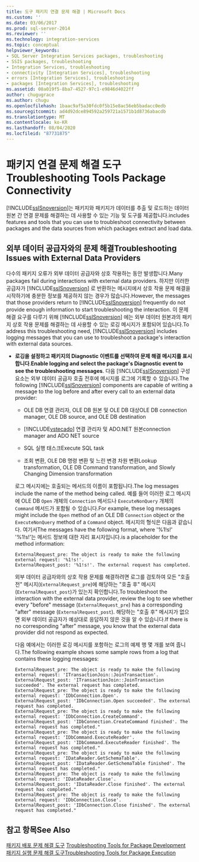 ```yaml
---
title: 도구 패키지 연결 문제 해결 | Microsoft Docs
ms.custom: ''
ms.date: 03/06/2017
ms.prod: sql-server-2014
ms.reviewer: ''
ms.technology: integration-services
ms.topic: conceptual
helpviewer_keywords:
- SQL Server Integration Services packages, troubleshooting
- SSIS packages, troubleshooting
- Integration Services, troubleshooting
- connectivity [Integration Services], troubleshooting
- errors [Integration Services], troubleshooting
- packages [Integration Services], troubleshooting
ms.assetid: 08a019f5-8ba7-4527-97c1-e9846d4022ff
author: chugugrace
ms.author: chugu
ms.openlocfilehash: 1baac9af5a30fdc0f5b15e8ac56eb5badacc0edb
ms.sourcegitcommit: ad4d92dce894592a259721a1571b1d8736abacdb
ms.translationtype: MT
ms.contentlocale: ko-KR
ms.lasthandoff: 08/04/2020
ms.locfileid: "87731875"
---
```

# <a name="troubleshooting-tools-package-connectivity"></a><span data-ttu-id="358de-102">패키지 연결 문제 해결 도구</span><span class="sxs-lookup"><span data-stu-id="358de-102">Troubleshooting Tools Package Connectivity</span></span>
  [!INCLUDE[ssISnoversion](../../includes/ssisnoversion-md.md)]<span data-ttu-id="358de-103">는 패키지와 패키지가 데이터를 추출 및 로드하는 데이터 원본 간 연결 문제를 해결하는 데 사용할 수 있는 기능 및 도구를 제공합니다.</span><span class="sxs-lookup"><span data-stu-id="358de-103">includes features and tools that you can use to troubleshoot connectivity between packages and the data sources from which packages extract and load data.</span></span>  
  
## <a name="troubleshooting-issues-with-external-data-providers"></a><span data-ttu-id="358de-104">외부 데이터 공급자와의 문제 해결</span><span class="sxs-lookup"><span data-stu-id="358de-104">Troubleshooting Issues with External Data Providers</span></span>  
 <span data-ttu-id="358de-105">다수의 패키지 오류가 외부 데이터 공급자와 상호 작용하는 동안 발생합니다.</span><span class="sxs-lookup"><span data-stu-id="358de-105">Many packages fail during interactions with external data providers.</span></span> <span data-ttu-id="358de-106">하지만 이러한 공급자가 [!INCLUDE[ssISnoversion](../../includes/ssisnoversion-md.md)] 로 반환하는 메시지에서 상호 작용 문제 해결을 시작하기에 충분한 정보를 제공하지 않는 경우가 많습니다.</span><span class="sxs-lookup"><span data-stu-id="358de-106">However, the messages that those providers return to [!INCLUDE[ssISnoversion](../../includes/ssisnoversion-md.md)] frequently do not provide enough information to start troubleshooting the interaction.</span></span> <span data-ttu-id="358de-107">이 문제 해결 요구를 다루기 위해 [!INCLUDE[ssISnoversion](../../includes/ssisnoversion-md.md)] 에는 외부 데이터 원본과의 패키지 상호 작용 문제를 해결하는 데 사용할 수 있는 로깅 메시지가 포함되어 있습니다.</span><span class="sxs-lookup"><span data-stu-id="358de-107">To address this troubleshooting need, [!INCLUDE[ssISnoversion](../../includes/ssisnoversion-md.md)] includes logging messages that you can use to troubleshoot a package's interaction with external data sources.</span></span>  
  
-   <span data-ttu-id="358de-108">**로깅을 설정하고 패키지의 Diagnostic 이벤트를 선택하여 문제 해결 메시지를 표시합니다**.</span><span class="sxs-lookup"><span data-stu-id="358de-108">**Enable logging and select the package's Diagnostic event to see the troubleshooting messages**.</span></span> <span data-ttu-id="358de-109">다음 [!INCLUDE[ssISnoversion](../../includes/ssisnoversion-md.md)] 구성 요소는 외부 데이터 공급자 호출 전후에 메시지를 로그에 기록할 수 있습니다.</span><span class="sxs-lookup"><span data-stu-id="358de-109">The following [!INCLUDE[ssISnoversion](../../includes/ssisnoversion-md.md)] components are capable of writing a message to the log before and after every call to an external data provider:</span></span>  
  
    -   <span data-ttu-id="358de-110">OLE DB 연결 관리자, OLE DB 원본 및 OLE DB 대상</span><span class="sxs-lookup"><span data-stu-id="358de-110">OLE DB connection manager, OLE DB source, and OLE DB destination</span></span>  
  
    -   [!INCLUDE[vstecado](../../includes/vstecado-md.md)] <span data-ttu-id="358de-111">연결 관리자 및 ADO.NET 원본</span><span class="sxs-lookup"><span data-stu-id="358de-111">connection manager and ADO NET source</span></span>  
  
    -   <span data-ttu-id="358de-112">SQL 실행 태스크</span><span class="sxs-lookup"><span data-stu-id="358de-112">Execute SQL task</span></span>  
  
    -   <span data-ttu-id="358de-113">조회 변환, OLE DB 명령 변환 및 느린 변경 차원 변환</span><span class="sxs-lookup"><span data-stu-id="358de-113">Lookup transformation, OLE DB Command transformation, and Slowly Changing Dimension transformation</span></span>  
  
     <span data-ttu-id="358de-114">로그 메시지에는 호출되는 메서드의 이름이 포함됩니다.</span><span class="sxs-lookup"><span data-stu-id="358de-114">The log messages include the name of the method being called.</span></span> <span data-ttu-id="358de-115">예를 들어 이러한 로그 메시지에 OLE DB `Open` 개체의 `Connection` 메서드나 `ExecuteNonQuery` 개체의 `Command` 메서드가 포함될 수 있습니다.</span><span class="sxs-lookup"><span data-stu-id="358de-115">For example, these log messages might include the `Open` method of an OLE DB `Connection` object or the `ExecuteNonQuery` method of a `Command` object.</span></span> <span data-ttu-id="358de-116">메시지의 형식은 다음과 같습니다. 여기서</span><span class="sxs-lookup"><span data-stu-id="358de-116">The messages have the following format, where '%1!s!'</span></span> <span data-ttu-id="358de-117">'%1!s!'는 메서드 정보에 대한 자리 표시자입니다.</span><span class="sxs-lookup"><span data-stu-id="358de-117">is a placeholder for the method information:</span></span>  
  
    ```  
    ExternalRequest_pre: The object is ready to make the following external request: '%1!s!'.  
    ExternalRequest_post: '%1!s!'. The external request has completed.  
    ```  
  
     <span data-ttu-id="358de-118">외부 데이터 공급자와의 상호 작용 문제를 해결하려면 로그를 검토하여 모든 "호출 전" 메시지(`ExternalRequest_pre`)에 해당하는 "호출 후" 메시지(`ExternalRequest_post`)가 있는지 확인합니다.</span><span class="sxs-lookup"><span data-stu-id="358de-118">To troubleshoot the interaction with the external data provider, review the log to see whether every "before" message (`ExternalRequest_pre`) has a corresponding "after" message (`ExternalRequest_post`).</span></span> <span data-ttu-id="358de-119">해당하는 "호출 후" 메시지가 없으면 외부 데이터 공급자가 예상대로 응답하지 않은 것을 알 수 있습니다.</span><span class="sxs-lookup"><span data-stu-id="358de-119">If there is no corresponding "after" message, you know that the external data provider did not respond as expected.</span></span>  
  
     <span data-ttu-id="358de-120">다음 예에서는 이러한 로깅 메시지를 포함하는 로그의 예제 행 몇 개를 보여 줍니다.</span><span class="sxs-lookup"><span data-stu-id="358de-120">The following example shows some sample rows from a log that contains these logging messages:</span></span>  
  
    ```  
    ExternalRequest_pre: The object is ready to make the following external request: 'ITransactionJoin::JoinTransaction'.  
    ExternalRequest_post: 'ITransactionJoin::JoinTransaction succeeded'. The external request has completed.  
    ExternalRequest_pre: The object is ready to make the following external request: 'IDbConnection.Open'.  
    ExternalRequest_post: 'IDbConnection.Open succeeded'. The external request has completed.  
    ExternalRequest_pre: The object is ready to make the following external request: 'IDbConnection.CreateCommand'.  
    ExternalRequest_post: 'IDbConnection.CreateCommand finished'. The external request has completed."  
    ExternalRequest_pre: The object is ready to make the following external request: 'IDbCommand.ExecuteReader'.  
    ExternalRequest_post: 'IDbCommand.ExecuteReader finished'. The external request has completed."  
    ExternalRequest_pre: The object is ready to make the following external request: 'IDataReader.GetSchemaTable'.  
    ExternalRequest_post: 'IDataReader.GetSchemaTable finished'. The external request has completed."  
    ExternalRequest_pre: The object is ready to make the following external request: 'IDataReader.Close'.  
    ExternalRequest_post: 'IDataReader.Close finished'. The external request has completed."  
    ExternalRequest_pre: The object is ready to make the following external request: 'IDbConnection.Close'.  
    ExternalRequest_post: 'IDbConnection.Close finished'. The external request has completed."  
    ```  
  
## <a name="see-also"></a><span data-ttu-id="358de-121">참고 항목</span><span class="sxs-lookup"><span data-stu-id="358de-121">See Also</span></span>  
 <span data-ttu-id="358de-122">[패키지 배포 문제 해결 도구](troubleshooting-tools-for-package-development.md) </span><span class="sxs-lookup"><span data-stu-id="358de-122">[Troubleshooting Tools for Package Development](troubleshooting-tools-for-package-development.md) </span></span>  
 [<span data-ttu-id="358de-123">패키지 실행 문제 해결 도구</span><span class="sxs-lookup"><span data-stu-id="358de-123">Troubleshooting Tools for Package Execution</span></span>](troubleshooting-tools-for-package-execution.md)  
  
  
